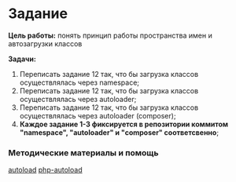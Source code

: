 # Задание

**Цель работы:** понять принцип работы пространства имен и автозагрузки классов

**Задачи:**

1. Переписать задание 12 так, что бы загрузка классов осуществлялась через namespace;
2. Переписать задание 12 так, что бы загрузка классов осуществлялась через autoloader;
3. Переписать задание 12 так, что бы загрузка классов осуществлялась через autoloader (composer);
4. **Каждое задание 1-3 фиксируется в репозитории коммитом "namespace", "autoloader" и "composer"
соответсвенно**;

### Методические материалы и помощь
 
[autoload](https://www.php.net/manual/ru/language.oop5.autoload.php)
[php-autoload](https://tyapk.ru/blog/post/php-autoload)
 